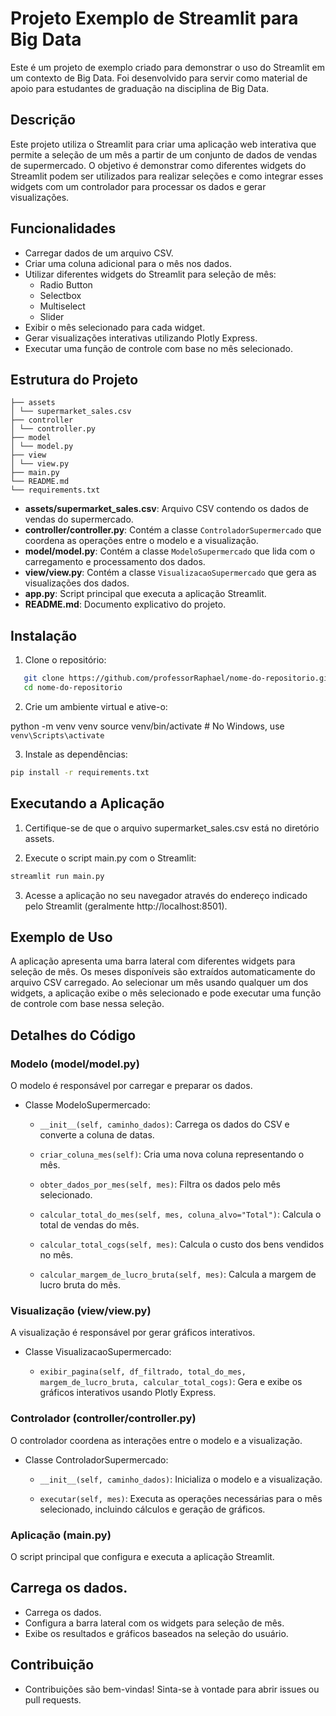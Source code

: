 # Projeto Exemplo de Streamlit para Big Data

Este é um projeto de exemplo criado para demonstrar o uso do Streamlit em um contexto de Big Data. Foi desenvolvido para servir como material de apoio para estudantes de graduação na disciplina de Big Data.

## Descrição

Este projeto utiliza o Streamlit para criar uma aplicação web interativa que permite a seleção de um mês a partir de um conjunto de dados de vendas de supermercado. O objetivo é demonstrar como diferentes widgets do Streamlit podem ser utilizados para realizar seleções e como integrar esses widgets com um controlador para processar os dados e gerar visualizações.

## Funcionalidades

- Carregar dados de um arquivo CSV.
- Criar uma coluna adicional para o mês nos dados.
- Utilizar diferentes widgets do Streamlit para seleção de mês:
  - Radio Button
  - Selectbox
  - Multiselect
  - Slider
- Exibir o mês selecionado para cada widget.
- Gerar visualizações interativas utilizando Plotly Express.
- Executar uma função de controle com base no mês selecionado.

## Estrutura do Projeto

```.
├── assets
│ └── supermarket_sales.csv
├── controller
│ └── controller.py
├── model
│ └── model.py
├── view
│ └── view.py
├── main.py
└── README.md
└── requirements.txt
```


- **assets/supermarket_sales.csv**: Arquivo CSV contendo os dados de vendas do supermercado.
- **controller/controller.py**: Contém a classe `ControladorSupermercado` que coordena as operações entre o modelo e a visualização.
- **model/model.py**: Contém a classe `ModeloSupermercado` que lida com o carregamento e processamento dos dados.
- **view/view.py**: Contém a classe `VisualizacaoSupermercado` que gera as visualizações dos dados.
- **app.py**: Script principal que executa a aplicação Streamlit.
- **README.md**: Documento explicativo do projeto.

## Instalação

1. Clone o repositório:

```bash
   git clone https://github.com/professorRaphael/nome-do-repositorio.git
   cd nome-do-repositorio
```

2. Crie um ambiente virtual e ative-o:
   
python -m venv venv
source venv/bin/activate  # No Windows, use `venv\Scripts\activate`

3. Instale as dependências:
```bash
pip install -r requirements.txt
```

## Executando a Aplicação

1. Certifique-se de que o arquivo supermarket_sales.csv está no diretório assets.

2. Execute o script main.py com o Streamlit:
```python
streamlit run main.py
```

3. Acesse a aplicação no seu navegador através do endereço indicado pelo Streamlit (geralmente http://localhost:8501).

## Exemplo de Uso

A aplicação apresenta uma barra lateral com diferentes widgets para seleção de mês. Os meses disponíveis são extraídos automaticamente do arquivo CSV carregado. Ao selecionar um mês usando qualquer um dos widgets, a aplicação exibe o mês selecionado e pode executar uma função de controle com base nessa seleção.

## Detalhes do Código

### Modelo (model/model.py)

O modelo é responsável por carregar e preparar os dados.


- Classe ModeloSupermercado:

  - `__init__(self, caminho_dados)`: Carrega os dados do CSV e converte a coluna de datas.

  - `criar_coluna_mes(self)`: Cria uma nova coluna representando o mês.

  - `obter_dados_por_mes(self, mes)`: Filtra os dados pelo mês selecionado.

  - `calcular_total_do_mes(self, mes, coluna_alvo="Total")`: Calcula o total de vendas do mês.

  - `calcular_total_cogs(self, mes)`: Calcula o custo dos bens vendidos no mês.

  - `calcular_margem_de_lucro_bruta(self, mes)`: Calcula a margem de lucro bruta do mês.

### Visualização (view/view.py)

A visualização é responsável por gerar gráficos interativos.

- Classe VisualizacaoSupermercado:

  - `exibir_pagina(self, df_filtrado, total_do_mes, margem_de_lucro_bruta, calcular_total_cogs)`: Gera e exibe os gráficos interativos usando Plotly Express.

### Controlador (controller/controller.py)

O controlador coordena as interações entre o modelo e a visualização.

- Classe ControladorSupermercado:

  - `__init__(self, caminho_dados)`: Inicializa o modelo e a visualização.

  - `executar(self, mes)`: Executa as operações necessárias para o mês selecionado, incluindo cálculos e geração de gráficos.

### Aplicação (main.py)

O script principal que configura e executa a aplicação Streamlit.

## Carrega os dados.
- Carrega os dados.
- Configura a barra lateral com os widgets para seleção de mês.
- Exibe os resultados e gráficos baseados na seleção do usuário.

## Contribuição
- Contribuições são bem-vindas! Sinta-se à vontade para abrir issues ou pull requests.
